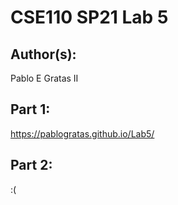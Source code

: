 # CSE110 SP21 Lab 5

## Author(s):
Pablo E Gratas II

## Part 1:

https://pablogratas.github.io/Lab5/

## Part 2:

:(
